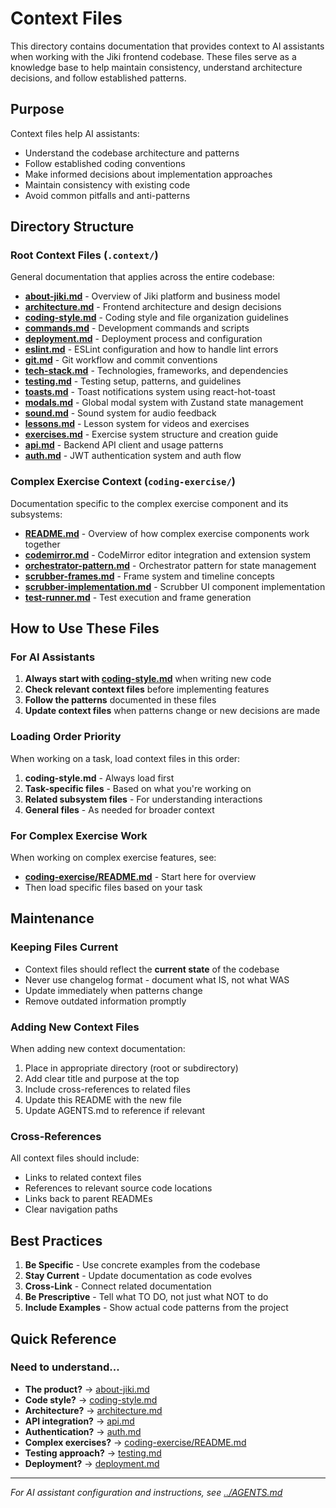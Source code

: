 # Context Files

This directory contains documentation that provides context to AI assistants when working with the Jiki frontend codebase. These files serve as a knowledge base to help maintain consistency, understand architecture decisions, and follow established patterns.

## Purpose

Context files help AI assistants:

- Understand the codebase architecture and patterns
- Follow established coding conventions
- Make informed decisions about implementation approaches
- Maintain consistency with existing code
- Avoid common pitfalls and anti-patterns

## Directory Structure

### Root Context Files (`.context/`)

General documentation that applies across the entire codebase:

- **[about-jiki.md](./about-jiki.md)** - Overview of Jiki platform and business model
- **[architecture.md](./architecture.md)** - Frontend architecture and design decisions
- **[coding-style.md](./coding-style.md)** - Coding style and file organization guidelines
- **[commands.md](./commands.md)** - Development commands and scripts
- **[deployment.md](./deployment.md)** - Deployment process and configuration
- **[eslint.md](./eslint.md)** - ESLint configuration and how to handle lint errors
- **[git.md](./git.md)** - Git workflow and commit conventions
- **[tech-stack.md](./tech-stack.md)** - Technologies, frameworks, and dependencies
- **[testing.md](./testing.md)** - Testing setup, patterns, and guidelines
- **[toasts.md](./toasts.md)** - Toast notifications system using react-hot-toast
- **[modals.md](./modals.md)** - Global modal system with Zustand state management
- **[sound.md](./sound.md)** - Sound system for audio feedback
- **[lessons.md](./lessons.md)** - Lesson system for videos and exercises
- **[exercises.md](./exercises.md)** - Exercise system structure and creation guide
- **[api.md](./api.md)** - Backend API client and usage patterns
- **[auth.md](./auth.md)** - JWT authentication system and auth flow

### Complex Exercise Context (`coding-exercise/`)

Documentation specific to the complex exercise component and its subsystems:

- **[README.md](./coding-exercise/README.md)** - Overview of how complex exercise components work together
- **[codemirror.md](./coding-exercise/codemirror.md)** - CodeMirror editor integration and extension system
- **[orchestrator-pattern.md](./coding-exercise/orchestrator-pattern.md)** - Orchestrator pattern for state management
- **[scrubber-frames.md](./coding-exercise/scrubber-frames.md)** - Frame system and timeline concepts
- **[scrubber-implementation.md](./coding-exercise/scrubber-implementation.md)** - Scrubber UI component implementation
- **[test-runner.md](./coding-exercise/test-runner.md)** - Test execution and frame generation

## How to Use These Files

### For AI Assistants

1. **Always start with [coding-style.md](./coding-style.md)** when writing new code
2. **Check relevant context files** before implementing features
3. **Follow the patterns** documented in these files
4. **Update context files** when patterns change or new decisions are made

### Loading Order Priority

When working on a task, load context files in this order:

1. **coding-style.md** - Always load first
2. **Task-specific files** - Based on what you're working on
3. **Related subsystem files** - For understanding interactions
4. **General files** - As needed for broader context

### For Complex Exercise Work

When working on complex exercise features, see:

- **[coding-exercise/README.md](./coding-exercise/README.md)** - Start here for overview
- Then load specific files based on your task

## Maintenance

### Keeping Files Current

- Context files should reflect the **current state** of the codebase
- Never use changelog format - document what IS, not what WAS
- Update immediately when patterns change
- Remove outdated information promptly

### Adding New Context Files

When adding new context documentation:

1. Place in appropriate directory (root or subdirectory)
2. Add clear title and purpose at the top
3. Include cross-references to related files
4. Update this README with the new file
5. Update AGENTS.md to reference if relevant

### Cross-References

All context files should include:

- Links to related context files
- References to relevant source code locations
- Links back to parent READMEs
- Clear navigation paths

## Best Practices

1. **Be Specific** - Use concrete examples from the codebase
2. **Stay Current** - Update documentation as code evolves
3. **Cross-Link** - Connect related documentation
4. **Be Prescriptive** - Tell what TO DO, not just what NOT to do
5. **Include Examples** - Show actual code patterns from the project

## Quick Reference

### Need to understand...

- **The product?** → [about-jiki.md](./about-jiki.md)
- **Code style?** → [coding-style.md](./coding-style.md)
- **Architecture?** → [architecture.md](./architecture.md)
- **API integration?** → [api.md](./api.md)
- **Authentication?** → [auth.md](./auth.md)
- **Complex exercises?** → [coding-exercise/README.md](./coding-exercise/README.md)
- **Testing approach?** → [testing.md](./testing.md)
- **Deployment?** → [deployment.md](./deployment.md)

---

_For AI assistant configuration and instructions, see [../AGENTS.md](../AGENTS.md)_

